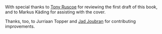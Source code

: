 With special thanks to [Tony Ruscoe](http://ruscoe.net/) for reviewing the first draft of this book, and to Markus Käding for assisting with the cover.

Thanks, too, to Jurriaan Topper and [Jad Joubran](https://jadjoubran.io/) for contributing improvements.